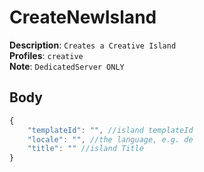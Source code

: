 # CreateNewIsland

**Description**: `Creates a Creative Island` \
**Profiles**: `creative` \
**Note**: `DedicatedServer ONLY`

## Body
```js
{
    "templateId": "", //island templateId
    "locale": "", //the language, e.g. de
    "title": "" //island Title
}
```
